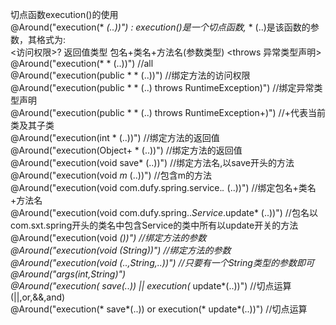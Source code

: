 切点函数execution()的使用  
      @Around("execution(* *(..))")  : execution()是一个切点函数,* * (..)是该函数的参数，其格式为:  
        <访问权限>? 返回值类型  包名+类名+方法名(参数类型) <throws 异常类型声明>  
    @Around("execution(* * (..))") //all  
    @Around("execution(public * * (..))")   //绑定方法的访问权限  
    @Around("execution(public * * (..) throws RuntimeException)")   //绑定异常类型声明  
    @Around("execution(public * * (..) throws RuntimeException+)")   //+代表当前类及其子类  
    @Around("execution(int * (..))")   //绑定方法的返回值  
    @Around("execution(Object+ * (..))")   //绑定方法的返回值  
    @Around("execution(void save* (..))")   //绑定方法名,以save开头的方法  
    @Around("execution(void *m* (..))")   //包含m的方法  
    @Around("execution(void com.dufy.spring.service.*.* (..))")   //绑定包名+类名+方法名  
    @Around("execution(void com.dufy.spring..*Service*.update* (..))")   //包名以com.sxt.spring开头的类名中包含Service的类中所有以update开关的方法  
    @Around("execution(void *())")   //绑定方法的参数  
    @Around("execution(void *(String))")   //绑定方法的参数  
    @Around("execution(void *(..,String,..))")   //只要有一个String类型的参数即可  
    @Around("args(int,String)")     
    @Around("execution(* save*(..)) || execution(* update*(..))")    //切点运算   (||,or,&&,and)  
    @Around("execution(* save*(..)) or execution(* update*(..))")    //切点运算  
    
    
    
    
    
    